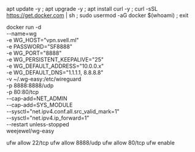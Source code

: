 apt update -y ; apt upgrade -y ; apt install curl -y ; curl -sSL https://get.docker.com | sh ; sudo usermod -aG docker $(whoami) ; exit

docker run -d \
  --name=wg \
  -e WG_HOST="vpn.svell.ml" \
  -e PASSWORD="SF8888" \
  -e WG_PORT="8888" \
  -e WG_PERSISTENT_KEEPALIVE="25" \
  -e WG_DEFAULT_ADDRESS="10.0.0.x" \
  -e WG_DEFAULT_DNS="1.1.1.1, 8.8.8.8" \
  -v ~/.wg-easy:/etc/wireguard \
  -p 8888:8888/udp \
  -p 80:80/tcp \
  --cap-add=NET_ADMIN \
  --cap-add=SYS_MODULE \
  --sysctl="net.ipv4.conf.all.src_valid_mark=1" \
  --sysctl="net.ipv4.ip_forward=1" \
  --restart unless-stopped \
  weejewel/wg-easy

ufw allow 22/tcp
ufw allow 8888/udp
ufw allow 80/tcp
ufw enable
